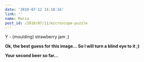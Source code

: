 ```yaml
---
date: '2010-07-12 14:10:16'
link: ''
name: Maria
post_id: /2010/07/11/microscope-puzzle
---
```


Y - (moulding) strawberry  jam ;)

<strong>Ok, the best guess for this image... So I will turn a blind eye to it ;)</strong>

<strong>Your second beer so far...</strong>